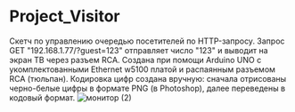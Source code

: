 # Project_Visitor
Скетч по управлению очередью посетителей по HTTP-запросу. Запрос GET "192.168.1.77/?guest=123" отправляет число "123" и выводит на экран ТВ через разъем RCA. 
Создана при помощи Arduino UNO c укомплектованными Ethernet w5100 платой и распаянным разъемом RCA (тюльпан).
Кодировка цифр создана вручную: сначала отрисованы черно-белые цифры в формате PNG  (в Photoshop), далее переведены в кодовый формат.
![монитор (2)](https://user-images.githubusercontent.com/114305348/193407589-7a26d936-dd89-43d5-b80c-ae3e1c0e9938.jpg)
